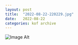 ```yaml
---
layout:	post
title:	"2022-08-22-220229.jpg"
date:	2022-08-22
categories:	kof archive
---
```


![Image Alt](https://k0f.github.io/assets/2022-08-22-220229.jpg)